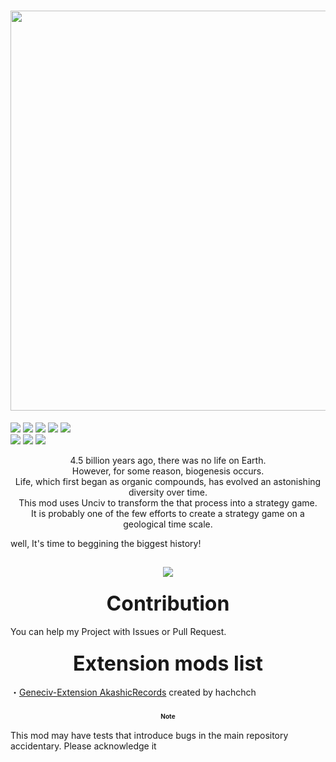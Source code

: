 <h1 align="center"><img src="https://raw.githubusercontent.com/hachchch/-Geneciv-/master/preview.png"　width="640" height="640"></h1>
<i align="center"><img src="https://raw.githubusercontent.com/hachchch/-Geneciv-/master/extraImages/PlanetEarth.png">
<img src="https://raw.githubusercontent.com/hachchch/-Geneciv-/master/extraImages/Moon.png">
<img src="https://raw.githubusercontent.com/hachchch/-Geneciv-/master/extraImages/OrganicCompound.png">
<img src="https://raw.githubusercontent.com/hachchch/-Geneciv-/master/extraImages/AsexualReproduction.png">
<img src="https://raw.githubusercontent.com/hachchch/-Geneciv-/master/extraImages/Nucleus.png"><br>
<img src="https://raw.githubusercontent.com/hachchch/-Geneciv-/master/extraImages/Jellyfishes.png">
<img src="https://raw.githubusercontent.com/hachchch/-Geneciv-/master/extraImages/FishAges.png">
<img src="https://raw.githubusercontent.com/hachchch/-Geneciv-/master/extraImages/Landing.png"></i>
<p align="center">4.5 billion years ago, there was no life on Earth.<br>
However, for some reason, biogenesis occurs.<br>
Life, which first began as organic compounds, has evolved an astonishing diversity over time.<br>
This mod uses Unciv to transform the that process into a strategy game.<br>
It is probably one of the few efforts to create a strategy game on a geological time scale.</p>
<p2 align="center">well, It's time to beggining the biggest history!</p2>
<h2 align="center"><img src="https://raw.githubusercontent.com/hachchch/-Geneciv-/master/extraImages/oldpreview.png"></h2>
<h3 align="center"><font size="6">Contribution</font></h3>
<p>You can help my Project with Issues or Pull Request.</p>
<h3 align="center"><font size="6">Extension mods list</font></h3>
<p>・<a href="https://github.com/hachchch/-Geneciv-Extension-AkashicRecords">Geneciv-Extension AkashicRecords</a> created by hachchch</p>
<h3 align="center"><font size="1">Note</font></h3>
<p>This mod may have tests that introduce bugs in the main repository accidentary. Please acknowledge it</p>
